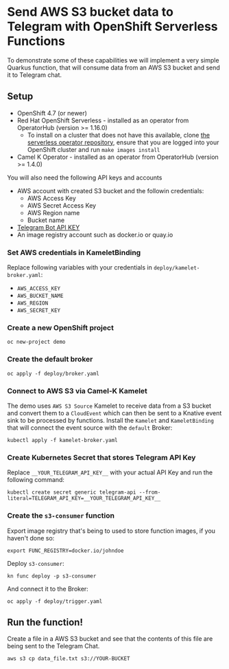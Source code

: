 # Send AWS S3 bucket data to Telegram with OpenShift Serverless Functions

To demonstrate some of these capabilities we will implement a very simple Quarkus function, that will consume data from an AWS S3 bucket and send it to Telegram chat.

## Setup

* OpenShift 4.7 (or newer)
* Red Hat OpenShift Serverless - installed as an operator from OperatorHub (version >= 1.16.0)
  * To install on a cluster that does not have this available, clone
    [the serverless operator repository](https://github.com/openshift-knative/serverless-operator),
    ensure that you are logged into your OpenShift cluster and run
    `make images install`
* Camel K Operator - installed as an operator from OperatorHub (version >= 1.4.0)

You will also need the following API keys and accounts

* AWS account with created S3 bucket and the followin credentials:
  * AWS Access Key
  * AWS Secret Access Key
  * AWS Region name
  * Bucket name
* [Telegram Bot API KEY](https://core.telegram.org/bots)
* An image registry account such as docker.io or quay.io

### Set AWS credentials in KameletBinding
Replace following variables with your credentials in `deploy/kamelet-broker.yaml`:
* `AWS_ACCESS_KEY`
* `AWS_BUCKET_NAME`
* `AWS_REGION`
* `AWS_SECRET_KEY`

### Create a new OpenShift project
```
oc new-project demo
```

### Create the default broker

```
oc apply -f deploy/broker.yaml
```

### Connect to AWS S3 via Camel-K Kamelet

The demo uses `AWS S3 Source` Kamelet to receive data from a S3 bucket and convert them to a `CloudEvent`
which can then be sent to a Knative event sink to be processed by functions.
Install the `Kamelet` and `KameletBinding` that will connect the event source with the `default` Broker:
```
kubectl apply -f kamelet-broker.yaml
```

### Create Kubernetes Secret that stores Telegram API Key

Replace `__YOUR_TELEGRAM_API_KEY__` with your actual API Key and run the following command:
```
kubectl create secret generic telegram-api --from-literal=TELEGRAM_API_KEY=__YOUR_TELEGRAM_API_KEY__
```

### Create the `s3-consumer` function

Export image registry that's being to used to store function images,
if you haven't done so:
```
export FUNC_REGISTRY=docker.io/johndoe
```

Deploy `s3-consumer`:
```
kn func deploy -p s3-consumer
```

And connect it to the Broker:
```
oc apply -f deploy/trigger.yaml
```

## Run the function!

Create a file in a AWS S3 bucket and see that the contents of this file are being sent to the Telegram Chat.

```
aws s3 cp data_file.txt s3://YOUR-BUCKET
```